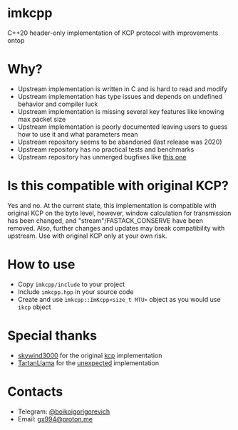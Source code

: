 # imkcpp
C++20 header-only implementation of KCP protocol with improvements ontop

# Why?
- Upstream implementation is written in C and is hard to read and modify
- Upstream implementation has type issues and depends on undefined behavior and compiler luck
- Upstream implementation is missing several key features like knowing max packet size
- Upstream implementation is poorly documented leaving users to guess how to use it and what parameters mean
- Upstream repository seems to be abandoned (last release was 2020)
- Upstream repository has no practical tests and benchmarks
- Upstream repository has unmerged bugfixes like [this one](https://github.com/skywind3000/kcp/pull/291)

# Is this compatible with original KCP?
Yes and no. At the current state, this implementation is compatible with original KCP on the byte level, however, window calculation for transmission has been changed, and "stream"/FASTACK_CONSERVE have been removed. Also, further changes and updates may break compatibility with upstream. Use with original KCP only at your own risk.

# How to use
- Copy `imkcpp/include` to your project
- Include `imkcpp.hpp` in your source code
- Create and use `imkcpp::ImKcpp<size_t MTU>` object as you would use `ikcp` object

# Special thanks
- [skywind3000](https://github.com/skywind3000) for the original [kcp](https://github.com/skywind3000/kcp) implementation
- [TartanLlama](https://github.com/TartanLlama) for the [unexpected](https://github.com/TartanLlama/expected) implementation

# Contacts

- Telegram: [@boikoigorigorevich](https://t.me/boikoigorigorevich)
- Email: [gx994@proton.me](mailto:gx994@proton.me)